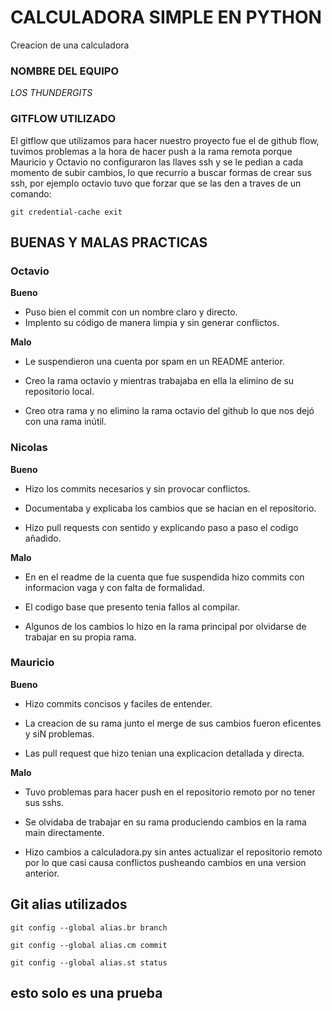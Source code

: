 # CALCULADORA SIMPLE EN PYTHON
Creacion de una calculadora
### NOMBRE DEL EQUIPO
*LOS THUNDERGITS*

### GITFLOW UTILIZADO
El gitflow que utilizamos para hacer nuestro proyecto fue el de github flow, tuvimos problemas a la hora de hacer push a la rama remota porque Mauricio y Octavio no configuraron las llaves ssh y se le pedian a cada momento de subir cambios, lo que recurrio a buscar formas de crear sus ssh, por ejemplo octavio tuvo que forzar que se las den a traves de un comando:

 ``git credential-cache exit``

 ## BUENAS Y MALAS PRACTICAS

### Octavio

**Bueno** 

- Puso bien el commit con un nombre claro y directo.
- Implento su código de manera limpia y sin generar conflictos.

**Malo**
- Le suspendieron una cuenta por spam en un README anterior.

- Creo la rama octavio y mientras trabajaba en ella la elimino de su repositorio local.

- Creo otra rama y no elimino la rama octavio del github lo que nos dejó con una rama inútil.

### Nicolas

**Bueno**

- Hizo los commits necesarios y sin provocar conflictos.

- Documentaba y explicaba los cambios que se hacian en el repositorio.

- Hizo pull requests con sentido y explicando paso a paso el codigo añadido.

**Malo**
- En en el readme de la cuenta que fue suspendida hizo commits con informacion vaga y con falta de formalidad.

- El codigo base que presento tenia fallos al compilar.

- Algunos de los cambios lo hizo en la rama principal por olvidarse de trabajar en su propia rama.

### Mauricio

**Bueno**

- Hizo commits concisos y faciles de entender.

- La creacion de su rama junto el merge de sus cambios fueron eficentes y siN problemas.

- Las pull request que hizo tenian una explicacion detallada y directa.

**Malo**
- Tuvo problemas para hacer push en el repositorio remoto por no tener sus sshs.

- Se olvidaba de trabajar en su rama produciendo cambios en la rama main directamente.

- Hizo cambios a calculadora.py sin antes actualizar el repositorio remoto por lo que casi causa conflictos pusheando cambios en una version anterior.

## Git alias utilizados

``git config --global alias.br branch``

``git config --global alias.cm commit``

``git config --global alias.st status``

## esto solo es una prueba
